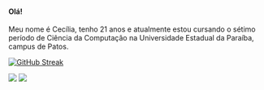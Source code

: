 #### Olá!
Meu nome é Cecília, tenho 21 anos e atualmente estou cursando o sétimo período de Ciência da Computação na Universidade Estadual da Paraíba, campus de Patos.


[![GitHub Streak](https://streak-stats.demolab.com?user=ceciliw&theme=github-dark-blue)](https://git.io/streak-stats)

<a href="https://www.linkedin.com/in/cecília-lucena-803030223/" target="_blank"><img src="https://img.shields.io/badge/-LinkedIn-%230077B5?style=for-the-badge&logo=linkedin&logoColor=white" target="_blank"></a> 
<a href = "mailto:cecilia.lucena@aluno.uepn.edu.br"><img src="https://img.shields.io/badge/-Gmail-%23333?style=for-the-badge&logo=gmail&logoColor=white" target="_blank"></a>

